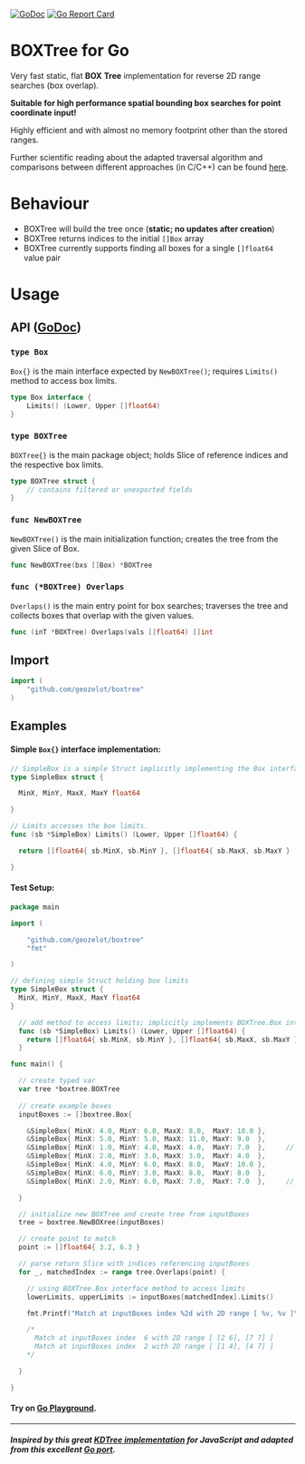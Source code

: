 [![GoDoc](https://godoc.org/github.com/geozelot/boxtree?status.svg)](https://godoc.org/github.com/geozelot/boxtree) [![Go Report Card](https://goreportcard.com/badge/github.com/geozelot/boxtree)](https://goreportcard.com/report/github.com/geozelot/boxtree)

# BOXTree for Go

Very fast static, flat **BOX** **Tree** implementation for reverse 2D range searches (box overlap).

**Suitable for high performance spatial bounding box searches for point coordinate input!**

Highly efficient and with almost no memory footprint other than the stored ranges.

Further scientific reading about the adapted traversal algorithm and comparisons between different approaches (in C/C++) can be found [here](https://github.com/lh3/cgranges).


# Behaviour

* BOXTree will build the tree once (**static; no updates after creation**)
* BOXTree returns indices to the initial `[]Box` array
* BOXTree currently supports finding all boxes for a single `[]float64` value pair

# Usage

## API ([GoDoc](https://godoc.org/github.com/geozelot/boxtree))

### `type Box`

`Box{}` is the main interface expected by `NewBOXTree()`; requires `Limits()` method to access box limits.

```go
type Box interface {
    Limits() (Lower, Upper []float64)
}
```

### `type BOXTree`

`BOXTree{}` is the main package object; holds Slice of reference indices and the respective box limits.

```go
type BOXTree struct {
    // contains filtered or unexported fields
}
```

### `func NewBOXTree`

`NewBOXTree()` is the main initialization function; creates the tree from the given Slice of Box.

```go
func NewBOXTree(bxs []Box) *BOXTree
```

### `func (*BOXTree) Overlaps`

`Overlaps()` is the main entry point for box searches; traverses the tree and collects boxes that overlap with the given values.

```go
func (inT *BOXTree) Overlaps(vals []float64) []int
```

## Import
```go
import (
    "github.com/geozelot/boxtree"
)
```

## Examples

#### Simple `Box{}` interface implementation:

```go
// SimpleBox is a simple Struct implicitly implementing the Box interface.
type SimpleBox struct {

  MinX, MinY, MaxX, MaxY float64

}

// Limits accesses the box limits.
func (sb *SimpleBox) Limits() (Lower, Upper []float64) {

  return []float64{ sb.MinX, sb.MinY }, []float64{ sb.MaxX, sb.MaxY }

}
```

#### Test Setup:

```go
package main

import (

    "github.com/geozelot/boxtree"
    "fmt"

)

// defining simple Struct holding box limits
type SimpleBox struct {
  MinX, MinY, MaxX, MaxY float64
}

  // add method to access limits; implicitly implements BOXTree.Box interface
  func (sb *SimpleBox) Limits() (Lower, Upper []float64) {
    return []float64{ sb.MinX, sb.MinY }, []float64{ sb.MaxX, sb.MaxY }
  }

func main() {

  // create typed var
  var tree *boxtree.BOXTree
  
  // create example boxes
  inputBoxes := []boxtree.Box{

    &SimpleBox{ MinX: 4.0, MinY: 6.0, MaxX: 8.0,  MaxY: 10.0 },
    &SimpleBox{ MinX: 5.0, MinY: 5.0, MaxX: 11.0, MaxY: 9.0  },
    &SimpleBox{ MinX: 1.0, MinY: 4.0, MaxX: 4.0,  MaxY: 7.0  },     // match
    &SimpleBox{ MinX: 2.0, MinY: 3.0, MaxX: 3.0,  MaxY: 4.0  },
    &SimpleBox{ MinX: 4.0, MinY: 6.0, MaxX: 8.0,  MaxY: 10.0 },
    &SimpleBox{ MinX: 6.0, MinY: 3.0, MaxX: 8.0,  MaxY: 8.0  },
    &SimpleBox{ MinX: 2.0, MinY: 6.0, MaxX: 7.0,  MaxY: 7.0  },     // match

  }

  // initialize new BOXTree and create tree from inputBoxes
  tree = boxtree.NewBOXree(inputBoxes)

  // create point to match
  point := []float64{ 3.2, 6.3 }

  // parse return Slice with indices referencing inputBoxes
  for _, matchedIndex := range tree.Overlaps(point) {

    // using BOXTree.Box interface method to access limits
    lowerLimits, upperLimits := inputBoxes[matchedIndex].Limits()

    fmt.Printf("Match at inputBoxes index %2d with 2D range [ %v, %v ]\n", matchedIndex, lowerLimits, upperLimits)

    /*
      Match at inputBoxes index  6 with 2D range [ [2 6], [7 7] ]
      Match at inputBoxes index  2 with 2D range [ [1 4], [4 7] ]
    */

  }

}
```

#### Try on [Go Playground](https://play.golang.org/p/xeVFUX1m5vS).

____

##### Inspired by this great [KDTree implementation](https://github.com/mourner/kdbush) for JavaScript and adapted from this excellent [Go port](https://github.com/MadAppGang/kdbush).
